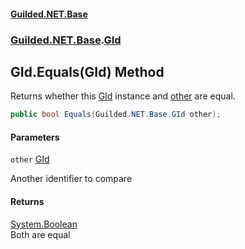 
#### [Guilded.NET.Base](Guilded_NET_Base 'Guilded.NET.Base')
### [Guilded.NET.Base](Guilded_NET_Base#Guilded_NET_Base 'Guilded.NET.Base').[GId](GId 'Guilded.NET.Base.GId')
## GId.Equals(GId) Method

Returns whether this [GId](GId 'Guilded.NET.Base.GId') instance and [other](GId_Equals(GId)#Guilded_NET_Base_GId_Equals(Guilded_NET_Base_GId)_other 'Guilded.NET.Base.GId.Equals(Guilded.NET.Base.GId).other') are equal.
```csharp
public bool Equals(Guilded.NET.Base.GId other);
```

#### Parameters

<a name='Guilded_NET_Base_GId_Equals(Guilded_NET_Base_GId)_other'></a>
`other` [GId](GId 'Guilded.NET.Base.GId')

Another identifier to compare


#### Returns
[System.Boolean](https://docs.microsoft.com/en-us/dotnet/api/System.Boolean 'System.Boolean')  
Both are equal